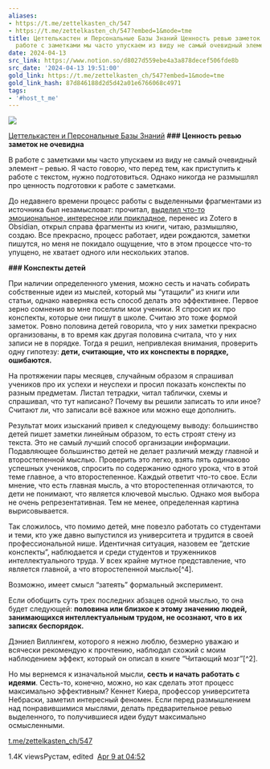```yaml
---
aliases:
- https://t.me/zettelkasten_ch/547
- https://t.me/zettelkasten_ch/547?embed=1&mode=tme
title: Цеттелькастен и Персональные Базы Знаний Ценность ревью заметок не очевидна    В
  работе с заметками мы часто упускаем из виду не самый очевидный элеме
date: 2024-04-13
src_link: https://www.notion.so/d8027d559ebe4a3a878decef506fde8b
src_date: '2024-04-13 19:51:00'
gold_link: https://t.me/zettelkasten_ch/547?embed=1&mode=tme
gold_link_hash: 87d846188d2d5d42a01e6766068c4971
tags:
- '#host_t_me'
---
```




[*![](https://cdn4.cdn-telegram.org/file/tnrutRveCEZEeoedHVOz8d7smDXg58MVaa-l2ST986R2oxLqfllrOZFwnIpey4Eb_e81eIBbLjn-BKXj3nd84-PpQusluIJZ0iBox_zby1QDSSfeN5xDxgDbGvLa7zpvhm1xRNU0_O3WboB9oPPooT6WR4NLQdsbB0OmhLh5YWMGrpxmOuNiDyOZhhoDLZdof9MQCs1YS3-MmyXIcaOpgWT37LyJPtUQYJPVFqJygXxDWMfd_1UkbjGovr1F5Z5alZo_0SA1964ShWla8PQEyyhmpDwWlWuh__3g1EPJcsOfi4qW1_L5JfKkuhAhq3GASnqh-CumsYMF1JFoHYkAAw.jpg)*](https://t.me/zettelkasten_ch)



[Цеттелькастен и Персональные Базы Знаний](https://t.me/zettelkasten_ch)
**### Ценность ревью заметок не очевидна**  
  
В работе с заметками мы часто упускаем из виду не самый очевидный элемент – ревью. Я часто говорю, что перед тем, как приступить к работе с текстом, нужно подготовиться. Однако никогда не размышлял про ценность подготовки к работе с заметками.  
  
До недавнего времени процесс работы с выделенными фрагментами из источника был незамысловат: прочитал, [выделил что-то эмоциональное, интересное или прикладное](https://rustamagamaliev.ru/?p=2315), перенес из Zotero в Obsidian, открыл справа фрагменты из книги, читаю, размышляю, создаю. Все прекрасно, процесс работает, идеи рождаются, заметки пишутся, но меня не покидало ощущение, что в этом процессе что-то упущено, не хватает одного или нескольких этапов.  
  
**### Конспекты детей**  
  
При наличии определенного умения, можно сесть и начать собирать собственные идеи из мыслей, который мы “утащили” из книги или статьи, однако наверняка есть способ делать это эффективнее. Первое зерно сомнения во мне поселили мои ученики. Я спросил их про конспекты, которые они пишут в школе. Считаю это тоже формой заметок. Ровно половина детей говорила, что у них заметки прекрасно организованы, в то время как другая половина считала, что у них записи не в порядке. Тогда я решил, непривлекая внимания, проверить одну гипотезу: **дети, считающие, что их конспекты в порядке, ошибаются.**  
  
На протяжении пары месяцев, случайным образом я спрашивал учеников про их успехи и неуспехи и просил показать конспекты по разным предметам. Листал тетрадки, читал таблички, схемы и спрашивал, что тут написано? Почему вы решили записать то или иное? Считают ли, что записали всё важное или можно еще дополнить.  
  
Результат моих изысканий привел к следующему выводу: большинство детей пишет заметки линейным образом, то есть строят стену из текста. Это не самый лучший способ организации информации. Подавляющее большинство детей не делает различий между главной и второстепенной мыслью. Проверить это легко, взять пять одинаково успешных учеников, спросить по содержанию одного урока, что в этой теме главное, а что второстепенное. Каждый ответит что-то свое. Если мнение, что есть главная мысль, а что второстепенная отличаются, то дети не понимают, что является ключевой мыслью. Однако моя выбора не очень репрезентативная. Тем не менее, определенная картина вырисовывается.  
  
Так сложилось, что помимо детей, мне повезло работать со студентами и теми, кто уже давно выпустился из университета и трудится в своей профессиональной нише. Идентичная ситуация, назовем ее “детские конспекты”, наблюдается и среди студентов и труженников интеллектуального труда. У всех крайне мутное представление, что является главной, а что второстепенной мыслью[^4].  
  
Возможно, имеет смысл “затеять” формальный эксперимент.  
  
Если обобщить суть трех последних абзацев одной мыслью, то она будет следующей: **половина или близкое к этому значению людей, занимающихся интеллектуальным трудом, не осознают, что в их записях беспорядок.**  
  
Дэниел Виллингем, которого я нежно люблю, безмерно уважаю и всячески рекомендую к прочтению, наблюдал схожий с моим наблюдением эффект, который он описал в книге “Читающий мозг”[^2].  
  
Но мы вернемся к изначальной мысли, **сесть и начать работать с идеями**. Сесть-то, конечно, можно, но как сделать этот процесс максимально эффективным? Кеннет Киера, профессор университета Небраски, заметил интересный феномен. Если перед размышлением над понравившимися мыслями, делать предварительное ревью выделенного, то получившиеся идеи будут максимально осмысленными.

[t.me/zettelkasten\_ch/547](https://t.me/zettelkasten_ch/547)

1.4K viewsРустам, edited  [Apr 9 at 04:52](https://t.me/zettelkasten_ch/547)
